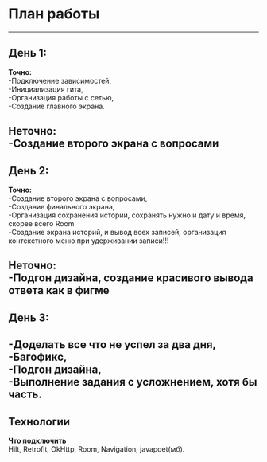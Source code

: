 # План работы
---
## День 1:  
**Точно:**  
-Подключение зависимостей,  
-Инициализация гита,  
-Организация работы с сетью,  
-Создание главного экрана.  

**Неточно:**  
-Создание второго экрана с вопросами  
---
## День 2:  
**Точно:**  
-Создание второго экрана с вопросами,  
-Создание финального экрана,  
-Организация сохранения истории, сохранять нужно и дату и время, скорее всего Room  
-Создание экрана историй, и вывод всех записей, организация контекстного меню при удерживании записи!!!  

**Неточно:**  
-Подгон дизайна, создание красивого вывода ответа как в фигме  
---
## День 3:  
-Доделать все что не успел за два дня,  
-Багофикс,  
-Подгон дизайна,  
-Выполнение задания с усложнением, хотя бы часть.  
---
## Технологии  
**Что подключить**  
Hilt, Retrofit, OkHttp, Room, Navigation, javapoet(мб).  
